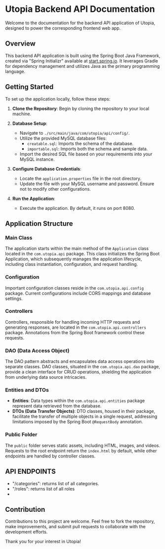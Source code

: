 # Utopia Backend API Documentation

Welcome to the documentation for the backend API application of Utopia, designed to power the corresponding frontend web app.

## Overview

This backend API application is built using the Spring Boot Java Framework, created via "Spring Initializr" available at [start.spring.io](https://start.spring.io). It leverages Gradle for dependency management and utilizes Java as the primary programming language.

## Getting Started

To set up the application locally, follow these steps:

1. **Clone the Repository**: Begin by cloning the repository to your local machine.

2. **Database Setup**:
    - Navigate to `./src/main/java/com/utopia/api/config/`.
    - Utilize the provided MySQL database files:
        - `creatable.sql`: Imports the schema of the database.
        - `importable.sql`: Imports both the schema and sample data.
    - Import the desired SQL file based on your requirements into your MySQL instance.

3. **Configure Database Credentials**:
    - Locate the `application.properties` file in the root directory.
    - Update the file with your MySQL username and password. Ensure not to modify other configurations.

4. **Run the Application**:
    - Execute the application. By default, it runs on port 8080.

## Application Structure

### Main Class
The application starts within the main method of the `Application` class located in the `com.utopia.api` package. This class initializes the Spring Boot Application, which subsequently manages the application lifecycle, including class instantiation, configuration, and request handling.

### Configuration
Important configuration classes reside in the `com.utopia.api.config` package. Current configurations include CORS mappings and database settings.

### Controllers
Controllers, responsible for handling incoming HTTP requests and generating responses, are located in the `com.utopia.api.controllers` package. Annotations from the Spring Boot framework control these requests.

### DAO (Data Access Object)
The DAO pattern abstracts and encapsulates data access operations into separate classes. DAO classes, situated in the `com.utopia.api.dao` package, provide a clean interface for CRUD operations, shielding the application from underlying data source intricacies.

### Entities and DTOs
- **Entities**: Data types within the `com.utopia.api.entities` package represent data retrieved from the database.
- **DTOs (Data Transfer Objects)**: DTO classes, housed in their package, facilitate the transfer of multiple objects in a single request, addressing limitations imposed by the Spring Boot `@RequestBody` annotation.

### Public Folder
The `public` folder serves static assets, including HTML, images, and videos. Requests to the root endpoint return the `index.html` by default, while other endpoints are handled by controller classes.

## API ENDPOINTS
   - "/categories": returns list of all categories.
   - "/roles": returns list of all roles
   - 
## Contribution

Contributions to this project are welcome. Feel free to fork the repository, make improvements, and submit pull requests to collaborate with the development efforts.

Thank you for your interest in Utopia!